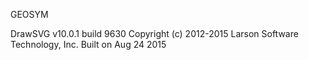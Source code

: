 GEOSYM

DrawSVG v10.0.1 build 9630
Copyright (c) 2012-2015 Larson Software Technology, Inc.
Built on Aug 24 2015
